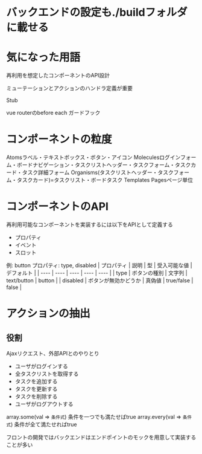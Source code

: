 # バックエンドの設定も./buildフォルダに載せる

# 気になった用語
再利用を想定したコンポーネントのAPI設計

ミューテーションとアクションのハンドラ定義が重要

Stub

vue routerのbefore each ガードフック

# コンポーネントの粒度
Atomsラベル・テキストボックス・ボタン・アイコン
Moleculesログインフォーム・ボードナビゲーション・タスクリストヘッダー・タスクフォーム・タスクカード・タスク詳細フォーム
Organisms(タスクリストヘッダー・タスクフォーム・タスクカード)=タスクリスト・ボードタスク
Templates
Pagesページ単位

# コンポーネントのAPI
再利用可能なコンポーネントを実装するには以下をAPIとして定義する
- プロパティ
- イベント
- スロット

例: button
プロパティ: type, disabled
|  プロパティ  |  説明  | 型  |  受入可能な値  |  デフォルト  |
| ---- | ---- | ---- | ---- | ---- |
|  type  |  ボタンの種別  |  文字列  |  text/button  |  button  |
|  disabled  |  ボタンが無効かどうか  |  真偽値  |  true/false  |  false  |


# アクションの抽出
## 役割
Ajaxリクエスト、外部APIとのやりとり

- ユーザがログインする
- 全タスクリストを取得する
- タスクを追加する
- タスクを更新する
- タスクを削除する
- ユーザがログアウトする

array.some(val => `条件式`)
条件を一つでも満たせばtrue
array.every(val => `条件式`)
条件が全て満たせればtrue

フロントの開発ではバックエンドはエンドポイントのモックを用意して実装することが多い
